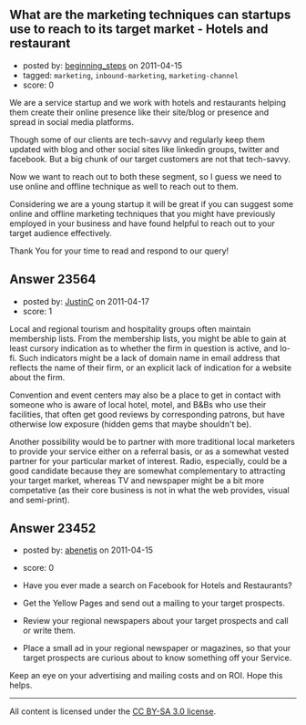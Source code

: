 ## What are the marketing techniques can startups use to reach to its target market - Hotels and restaurant

- posted by: [beginning_steps](https://stackexchange.com/users/-1/6373-beginning-steps) on 2011-04-15
- tagged: `marketing`, `inbound-marketing`, `marketing-channel`
- score: 0

We are a service startup and we work with hotels and restaurants helping them create their online presence like their site/blog or presence and spread in social media platforms.

Though some of our clients are tech-savvy and regularly keep them updated with blog and other social sites like linkedin groups, twitter and facebook. But a big chunk of our target customers are not that tech-savvy.

Now we want to reach out to both these segment, so I guess we need to use online and  offline technique as well to reach out to them.

Considering we are a young startup it will be great if you can suggest some online and offline marketing techniques that you might have previously employed in your business and have found helpful to reach out to your target audience effectively.

Thank You  for your time to read and respond to our query!



## Answer 23564

- posted by: [JustinC](https://stackexchange.com/users/-1/8947-justinc) on 2011-04-17
- score: 1

Local and regional tourism and hospitality groups often maintain membership lists.  From the membership lists, you might be able to gain at least cursory indication as to whether the firm in question is active, and lo-fi.  Such indicators might be a lack of domain name in email address that reflects the name of their firm, or an explicit lack of indication for a website about the firm.

Convention and event centers may also be a place to get in contact with someone who is aware of local hotel, motel, and B&Bs who use their facilities, that often get good reviews by corresponding patrons, but have otherwise low exposure (hidden gems that maybe shouldn't be).

Another possibility would be to partner with more traditional local marketers to provide your service either on a referral basis, or as a somewhat vested partner for your particular market of interest.  Radio, especially, could be a good candidate because they are somewhat complementary to attracting your target market, whereas TV and newspaper might be a bit more competative (as their core business is not in what the web provides, visual and semi-print).


## Answer 23452

- posted by: [abenetis](https://stackexchange.com/users/-1/3397-abenetis) on 2011-04-15
- score: 0

- Have you ever made a search on Facebook for Hotels and Restaurants?
- Get the Yellow Pages and send out a mailing to your target prospects.
- Review your regional newspapers about your target prospects and call or write them.
- Place a small ad in your regional newspaper or magazines, so that your target prospects are curious about to know something off your Service.

Keep an eye on your advertising and mailing costs and on ROI. Hope this helps.



---

All content is licensed under the [CC BY-SA 3.0 license](https://creativecommons.org/licenses/by-sa/3.0/).
